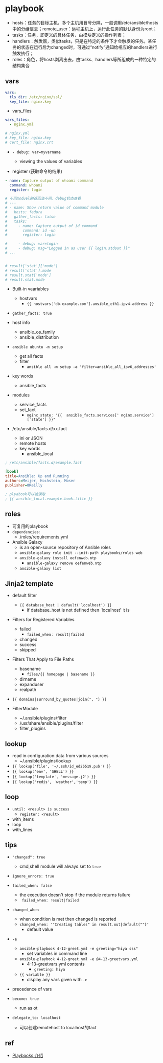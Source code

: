 # playbook

+ hosts：任务的目标主机，多个主机用冒号分隔，一般调用/etc/ansible/hosts中的分组信息；remote_user：远程主机上，运行此任务的默认身份为root；
+ tasks：任务，即定义的具体任务，由模块定义的操作列表；
+ handlers：触发器，类似tasks，只是在特定的条件下才会触发的任务。某任务的状态在运行后为changed时，可通过“notify”通知给相应的handlers进行触发执行；
+ roles：角色，将hosts剥离出去，由tasks、handlers等所组成的一种特定的结构集合

## vars

```yaml
vars:
  tls_dir: /etc/nginx/ssl/
  key_file: nginx.key
```

+ vars_files
```yaml
vars_files:
  - nginx.yml

# nginx.yml
# key_file: nginx.key
# cert_file: nginx.crt
```

+ `- debug: var=myvarname`
    + viewing the values of variables

+ register (获取命令的结果)
```yaml
- name: Capture output of whoami command
  command: whoami
  register: login

# 不同moduel的返回值不同，debug状态查看
# ---
# - name: Show return value of command module
#   hosts: fedora
#   gather_facts: false
#   tasks:
#     - name: Capture output of id command
#       command: id -un
#       register: login

#     - debug: var=login
#     - debug: msg="Logged in as user {{ login.stdout }}"
# ...


# result['stat']['mode']
# result['stat'].mode
# result.stat['mode']
# result.stat.mode

```

+ Built-in vaariables
    + hostvars  
        + `{{ hostvars['db.example.com'].ansible_eth1.ipv4.address }}`

+ `gather_facts: true`

+ host info
    + ansible_os_family
    + ansible_distribution 

+ `ansible ubuntu -m setup`
    + get all facts
    + filter
        + `ansible all -m setup -a 'filter=ansible_all_ipv6_addresses'`

+ key words
    + ansible_facts

+ modules
    + service_facts
    + set_fact
        + `nginx_state: "{{  ansible_facts.services[' nginx.service']['state'] }}"`

+ /etc/ansible/facts.d/xx.fact
    + ini or JSON
    + remote hosts
    + key words
        + ansible_local
```ini
; /etc/ansible/facts.d/example.fact

[book]
title=Ansible: Up and Running
authors=Meijer, Hochstein, Moser
publisher=OReilly

; plyabook可以被读取
; {{ ansible_local.example.book.title }}
```

## roles

+ 可复用的playbook
+ `dependencies:`
    + <project-top-level-directory>/roles/requirements.yml
+ Ansible Galaxy 
    + is an open-source repository of Ansible roles
    + `ansible-galaxy role init --init-path playbooks/roles web`
    + `ansible-galaxy install oefenweb.ntp`
        + `ansible-galaxy remove oefenweb.ntp`
    + `ansible-galaxy list`

## Jinja2 template

+ default filter
    + `{{ database_host | default('localhost') }}`
        + if database_host is not defined then 'localhost' it is
+ Filters for Registered Variables
    + failed
        + `failed_when: result|failed`
    + changed
    + success
    + skipped
+ Filters That Apply to File Paths
    + basename
        + `files/{{ homepage | basename }}`
    + dirname
    + expanduser
    + realpath

+ `{{ domains|surround_by_quotes|join(", ") }}`


+ FilterModule
    + ~/.ansible/plugins/filter
    + /usr/share/ansible/plugins/filter
    + filter_plugins

## lookup
+ read in configuration data from various sources
    + ~/.ansible/plugins/lookup
+ `{{ lookup('file', '~/.ssh/id_ed25519.pub') }}`
+ `{{ lookup('env', 'SHELL') }}`
+ `{{ lookup('template', 'message.j2') }}`
+ `{{ lookup('redis', 'weather','temp') }}`

## loop

+ `until: <result> is success`
    + ` register: <result> `
+ with_items
+ loop
+ with_lines


## tips

+ `"changed": true`
    + cmd,shell module will always set to `true`

+ `ignore_errors: true`

+ `failed_when: false`
    + the execution doesn't stop if the module returns failure
    + ` failed_when: result|failed`

+ `changed_when`
    + when condition is met then changed is reported
    + `changed_when: '"Creating tables" in result.out|default("")'`
        + default value

+ `-e`
    + `ansible-playbook 4-12-greet.yml -e greeting="hiya sss"`
        + set variables in command line
    + `ansible-playbook 4-12-greet.yml -e @4-13-greetvars.yml`
        + 4-13-greetvars.yml contents
            + `greeting: hiya`
    + `{{ variable }}`
        + display any vars given with `-e`

+ precedence of vars

+ `become: true`
    + run as ot

+ `delegate_to: localhost`
    + 可以创建remotehost to localhost的fact

## ref

+ [Playbooks 介绍](https://ansible-tran.readthedocs.io/en/latest/docs/playbooks_intro.html)